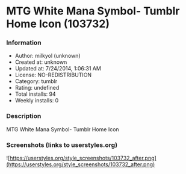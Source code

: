# MTG White Mana Symbol- Tumblr Home Icon (103732)

### Information
- Author: milkyol (unknown)
- Created at: unknown
- Updated at: 7/24/2014, 1:06:31 AM
- License: NO-REDISTRIBUTION
- Category: tumblr
- Rating: undefined
- Total installs: 94
- Weekly installs: 0


### Description
MTG White Mana Symbol- Tumblr Home Icon


### Screenshots (links to userstyles.org)
![https://userstyles.org/style_screenshots/103732_after.png](https://userstyles.org/style_screenshots/103732_after.png)


